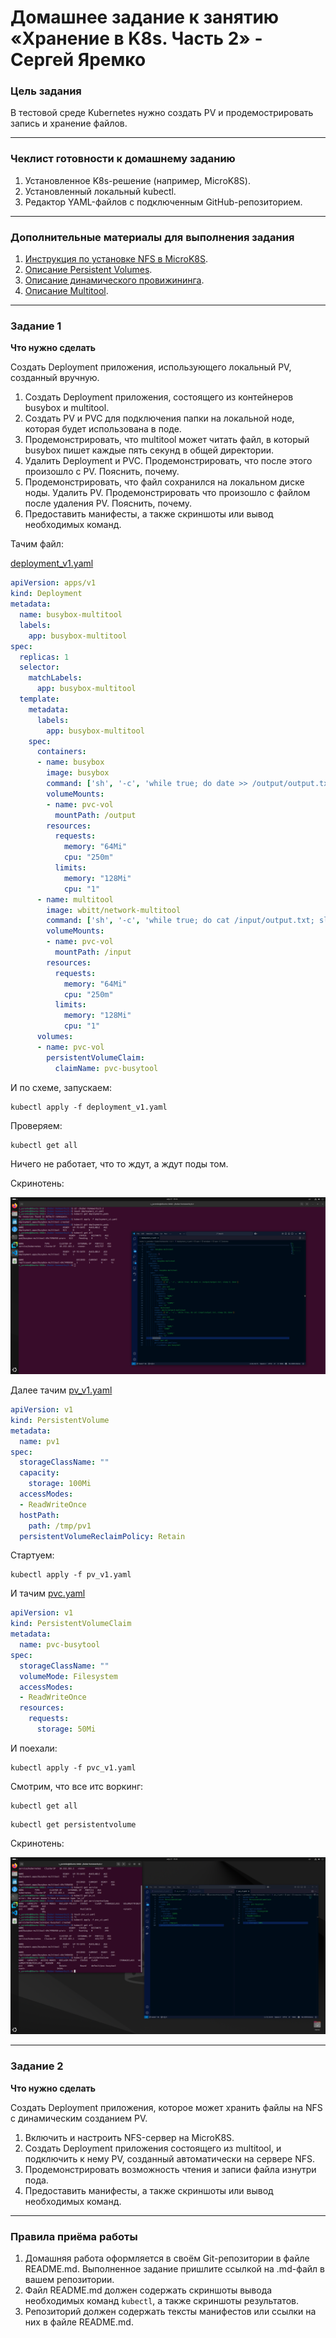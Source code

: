 # Домашнее задание к занятию «Хранение в K8s. Часть 2» - Сергей Яремко

### Цель задания

В тестовой среде Kubernetes нужно создать PV и продемострировать запись и хранение файлов.

------

### Чеклист готовности к домашнему заданию

1. Установленное K8s-решение (например, MicroK8S).
2. Установленный локальный kubectl.
3. Редактор YAML-файлов с подключенным GitHub-репозиторием.

------

### Дополнительные материалы для выполнения задания

1. [Инструкция по установке NFS в MicroK8S](https://microk8s.io/docs/nfs). 
2. [Описание Persistent Volumes](https://kubernetes.io/docs/concepts/storage/persistent-volumes/). 
3. [Описание динамического провижининга](https://kubernetes.io/docs/concepts/storage/dynamic-provisioning/). 
4. [Описание Multitool](https://github.com/wbitt/Network-MultiTool).

------

### Задание 1

**Что нужно сделать**

Создать Deployment приложения, использующего локальный PV, созданный вручную.

1. Создать Deployment приложения, состоящего из контейнеров busybox и multitool.
2. Создать PV и PVC для подключения папки на локальной ноде, которая будет использована в поде.
3. Продемонстрировать, что multitool может читать файл, в который busybox пишет каждые пять секунд в общей директории. 
4. Удалить Deployment и PVC. Продемонстрировать, что после этого произошло с PV. Пояснить, почему.
5. Продемонстрировать, что файл сохранился на локальном диске ноды. Удалить PV.  Продемонстрировать что произошло с файлом после удаления PV. Пояснить, почему.
5. Предоставить манифесты, а также скриншоты или вывод необходимых команд.

Тачим файл:

[deployment_v1.yaml](https://github.com/s-bessonniy/kuber-homeworks/blob/main/2.2/configs/deployment_v1.yaml)
```.yaml
apiVersion: apps/v1
kind: Deployment
metadata:
  name: busybox-multitool
  labels:
    app: busybox-multitool
spec:
  replicas: 1
  selector:
    matchLabels:
      app: busybox-multitool
  template:
    metadata:
      labels:
        app: busybox-multitool
    spec:
      containers:
      - name: busybox
        image: busybox
        command: ['sh', '-c', 'while true; do date >> /output/output.txt; sleep 5; done']
        volumeMounts:
        - name: pvc-vol
          mountPath: /output
        resources:
          requests:
            memory: "64Mi"
            cpu: "250m"
          limits:
            memory: "128Mi"
            cpu: "1"
      - name: multitool
        image: wbitt/network-multitool
        command: ['sh', '-c', 'while true; do cat /input/output.txt; sleep 10; done']
        volumeMounts:
        - name: pvc-vol
          mountPath: /input
        resources:
          requests:
            memory: "64Mi"
            cpu: "250m"
          limits:
            memory: "128Mi"
            cpu: "1"
      volumes:
      - name: pvc-vol
        persistentVolumeClaim:
          claimName: pvc-busytool
```
И по схеме, запускаем:
```
kubectl apply -f deployment_v1.yaml
```
Проверяем:
```
kubectl get all
```
Ничего не работает, что то ждут, а ждут поды том.

Скринотень:

![](https://github.com/s-bessonniy/kuber-homeworks/blob/main/2.2/screenshots/VirtualBox_Ubuntu-50Gb_27_04_2025_15_16_23.png)

Далее тачим [pv_v1.yaml](https://github.com/s-bessonniy/kuber-homeworks/blob/main/2.2/configs/pv_v1.yaml)
```.yaml
apiVersion: v1
kind: PersistentVolume
metadata:
  name: pv1
spec:
  storageClassName: ""
  capacity:
    storage: 100Mi
  accessModes:
  - ReadWriteOnce
  hostPath:
    path: /tmp/pv1
  persistentVolumeReclaimPolicy: Retain
```
Стартуем:
```
kubectl apply -f pv_v1.yaml
```
И тачим [pvc.yaml](https://github.com/s-bessonniy/kuber-homeworks/blob/main/2.2/configs/pvc_v1.yaml)
```.yaml
apiVersion: v1
kind: PersistentVolumeClaim
metadata:
  name: pvc-busytool
spec:
  storageClassName: ""
  volumeMode: Filesystem
  accessModes:
  - ReadWriteOnce
  resources:
    requests:
      storage: 50Mi
```
И поехали:
```
kubectl apply -f pvc_v1.yaml
```
Смотрим, что все итс воркинг:
```
kubectl get all
```
```
kubectl get persistentvolume
```
Скринотень:

![](https://github.com/s-bessonniy/kuber-homeworks/blob/main/2.2/screenshots/VirtualBox_Ubuntu-50Gb_27_04_2025_15_35_40.png)

------

### Задание 2

**Что нужно сделать**

Создать Deployment приложения, которое может хранить файлы на NFS с динамическим созданием PV.

1. Включить и настроить NFS-сервер на MicroK8S.
2. Создать Deployment приложения состоящего из multitool, и подключить к нему PV, созданный автоматически на сервере NFS.
3. Продемонстрировать возможность чтения и записи файла изнутри пода. 
4. Предоставить манифесты, а также скриншоты или вывод необходимых команд.

------

### Правила приёма работы

1. Домашняя работа оформляется в своём Git-репозитории в файле README.md. Выполненное задание пришлите ссылкой на .md-файл в вашем репозитории.
2. Файл README.md должен содержать скриншоты вывода необходимых команд `kubectl`, а также скриншоты результатов.
3. Репозиторий должен содержать тексты манифестов или ссылки на них в файле README.md.
